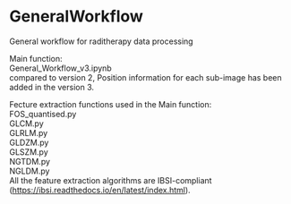 # GeneralWorkflow  
General workflow for raditherapy data processing

Main function:   
General_Workflow_v3.ipynb  
compared to version 2, Position information for each sub-image has been added in the version 3.

Fecture extraction functions used in the Main function:  
FOS_quantised.py  
GLCM.py  
GLRLM.py  
GLDZM.py  
GLSZM.py  
NGTDM.py  
NGLDM.py  
All the feature extraction algorithms are IBSI-compliant (https://ibsi.readthedocs.io/en/latest/index.html). 
